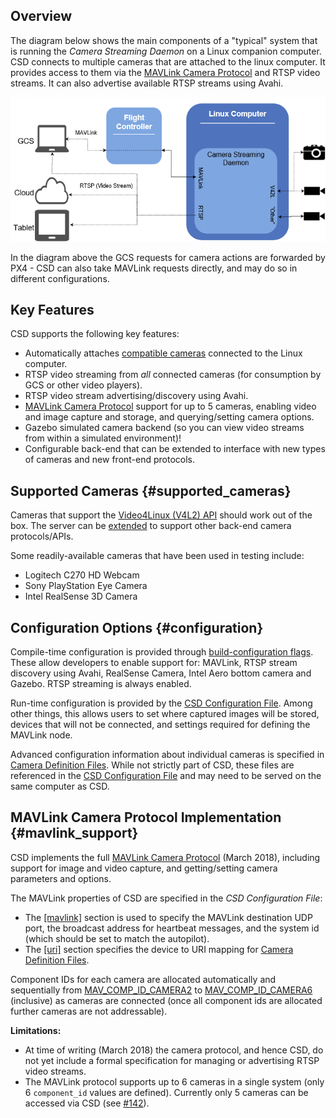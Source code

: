 ## Overview

The diagram below shows the main components of a "typical" system that is running the *Camera Streaming Daemon* on a Linux companion computer.
CSD connects to multiple cameras that are attached to the linux computer. 
It provides access to them via the [MAVLink Camera Protocol](https://mavlink.io/en/protocol/camera.html) and RTSP video streams. It can also advertise available RTSP streams using Avahi. 

![Camera streaming daemon overview](../../assets/camera_streaming_daemon_overview.png)

In the diagram above the GCS requests for camera actions are forwarded by PX4 - CSD can also take MAVLink requests directly, and may do so in different configurations.


## Key Features

CSD supports the following key features:

* Automatically attaches [compatible cameras](#supported_cameras) connected to the Linux computer.
* RTSP video streaming from *all* connected cameras (for consumption by GCS or other video players).
* RTSP video stream advertising/discovery using Avahi.
* [MAVLink Camera Protocol](#mavlink_support) support for up to 5 cameras, enabling video and image capture and storage, and querying/setting camera options.
* Gazebo simulated camera backend (so you can view video streams from within a simulated environment)!
* Configurable back-end that can be extended to interface with new types of cameras and new front-end protocols.


## Supported Cameras {#supported_cameras}

Cameras that support the [Video4Linux (V4L2) API](https://linuxtv.org/downloads/v4l-dvb-apis/uapi/v4l/v4l2.html) should work out of the box. 
The server can be [extended](../guide/extending_csd.md) to support other back-end camera protocols/APIs.

Some readily-available cameras that have been used in testing include: 
* Logitech C270 HD Webcam
* Sony PlayStation Eye Camera
* Intel RealSense 3D Camera

## Configuration Options {#configuration}

Compile-time configuration is provided through [build-configuration flags](../getting_started/building_installation.md#configure). These allow developers to enable support for: MAVLink, RTSP stream discovery using Avahi, RealSense Camera, Intel Aero bottom camera and Gazebo. RTSP streaming is always enabled.

Run-time configuration is provided by the [CSD Configuration File](../guide/configuration_file.md). Among other things, this allows users to set where captured images will be stored, devices that will not be connected, and settings required for defining the MAVLink node.

Advanced configuration information about individual cameras is specified in [Camera Definition Files](TBD). While not strictly part of CSD, these files are referenced in the [CSD Configuration File](../guide/configuration_file.md#uri) and may need to be served on the same computer as CSD.


## MAVLink Camera Protocol Implementation {#mavlink_support}

CSD implements the full [MAVLink Camera Protocol](https://mavlink.io/en/protocol/camera.html) (March 2018), including support for image and video capture, and getting/setting camera parameters and options. 

The MAVLink properties of CSD are specified in the *CSD Configuration File*:
* The [\[mavlink\]](../guide/configuration_file.md#mavlink) section is used to specify the MAVLink destination UDP port, the broadcast address for heartbeat messages, and the system id (which should be set to match the autopilot).
* The [\[uri\]](../guide/configuration_file.md#uri) section specifies the device to URI mapping for [Camera Definition Files](TBD).

Component IDs for each camera are allocated automatically and sequentially from [MAV_COMP_ID_CAMERA2](https://mavlink.io/en/messages/common.html#MAV_COMP_ID_CAMERA2) to [MAV_COMP_ID_CAMERA6](https://mavlink.io/en/messages/common.html#MAV_COMP_ID_CAMERA6) (inclusive) as cameras are connected (once all component ids are allocated further cameras are not addressable).

**Limitations:**

* At time of writing (March 2018) the camera protocol, and hence CSD, do not yet include a formal specification for managing or advertising RTSP video streams.
* The MAVLink protocol supports up to 6 cameras in a single system (only 6 `component_id` values are defined). Currently only 5 cameras can be accessed via CSD (see [#142](https://github.com/intel/camera-streaming-daemon/issues/142)).
